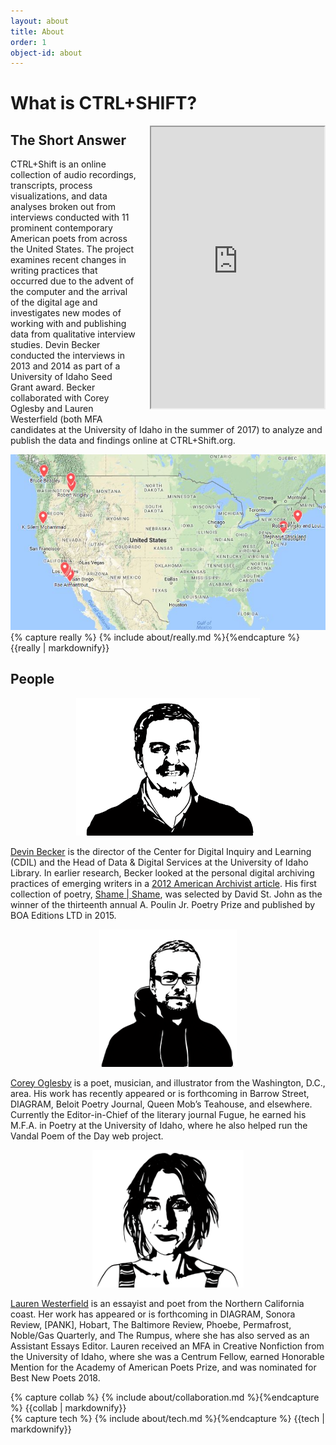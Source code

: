 ```yaml
---
layout: about
title: About
order: 1
object-id: about
---
```

<div class="about-section ">
<div class="about-content about-white-background">
<h1>What is CTRL+SHIFT?</h1>
<iframe src="https://www.google.com/maps/d/embed?mid=1g_5do2uHaVD7wxgKix-A6NEuy0M"  height="450" style="float:right;margin:0px 0px 10px 20px; width: 55%;" id="mymap"></iframe>
<h2>The Short Answer</h2>
<p>CTRL+Shift is an online collection of audio recordings, transcripts, process visualizations, and data analyses broken out from interviews conducted with 11 prominent contemporary American poets from across the United States. The project examines recent changes in writing practices that occurred due to the advent of the computer and the arrival of the digital age and investigates new modes of working with and publishing data from qualitative interview studies. Devin Becker conducted the interviews in 2013 and 2014 as part of a University of Idaho Seed Grant award. Becker collaborated with Corey Oglesby and Lauren Westerfield (both MFA candidates at the University of Idaho in the summer of 2017) to analyze and publish the data and findings online at CTRL+Shift.org.</p>
<img src="images/map.jpg" class="center" id="mappic">
{% capture really %} {% include about/really.md %}{%endcapture %}
{{really | markdownify}}
</div>
</div>
<div class="about-section about-int">
<div class="about-content">
<h2>People</h2>
<div class="peeps">
<p style="text-align:center;">
<img src="/images/portraits/devin.png"  style="height:220px;margin:auto;"/>
</p>
<p>
<a href="http://devinbecker.org">Devin Becker</a> is the director of the Center for Digital Inquiry and Learning (CDIL) and the Head of Data & Digital Services at the University of Idaho Library. In earlier research, Becker looked at the personal digital archiving practices of emerging writers in a <a href="https://doi.org/10.17723/aarc.75.2.t024180533382067">2012 American Archivist article</a>. His first collection of poetry, <a href="https://www.boaeditions.org/products/shame-shame">Shame | Shame</a>, was selected by David St. John as the winner of the thirteenth annual A. Poulin Jr. Poetry Prize and published by BOA Editions LTD in 2015.</p>
</div>
<div class="peeps">
<p style="text-align:center;">
<img src="/images/portraits/corey.png" style="height:220px;margin:auto;" />
</p>
<p>
<a href="http://coreyoglesby.com">Corey Oglesby</a> is a poet, musician, and illustrator from the Washington, D.C., area. His work has recently appeared or is forthcoming in Barrow Street, DIAGRAM, Beloit Poetry Journal, Queen Mob’s Teahouse, and elsewhere. Currently the Editor-in-Chief of the literary journal Fugue, he earned his M.F.A. in Poetry at the University of Idaho, where he also helped run the Vandal Poem of the Day web project.
</p>
</div>
<div class="peeps">
<p style="text-align:center;">
<img src="/images/portraits/lauren.png" style="height:220px;margin:auto;" />
</p>
<p>
<a href="http://www.laurenwesterfield.com/">Lauren Westerfield</a> is an essayist and poet from the Northern California coast. Her work has appeared or is forthcoming in DIAGRAM, Sonora Review, [PANK], Hobart, The Baltimore Review, Phoebe, Permafrost, Noble/Gas Quarterly, and The Rumpus, where she has also served as an Assistant Essays Editor. Lauren received an MFA in Creative Nonfiction from the University of Idaho, where she was a Centrum Fellow, earned Honorable Mention for the Academy of American Poets Prize, and was nominated for Best New Poets 2018.
</p>
</div>
</div>
</div>

<div class="about-section about-findings">
<div class="about-content">
{% capture collab %} {% include about/collaboration.md %}{%endcapture %}
{{collab | markdownify}}
</div>
</div>

 <div class="about-section about-process">
 <div class="about-content">
{% capture tech %} {% include about/tech.md %}{%endcapture %}
{{tech | markdownify}}
</div>
</div>


